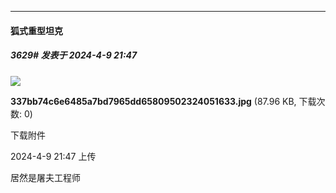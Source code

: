 ﻿
*****

####  狐式重型坦克  
##### 3629#       发表于 2024-4-9 21:47

<img src="https://img.saraba1st.com/forum/202404/09/214721u8136ziig3lfg8oa.jpg" referrerpolicy="no-referrer">

<strong>337bb74c6e6485a7bd7965dd65809502324051633.jpg</strong> (87.96 KB, 下载次数: 0)

下载附件

2024-4-9 21:47 上传

居然是屠夫工程师

